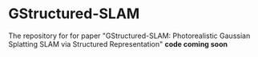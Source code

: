 # GStructured-SLAM
The repository for for paper "GStructured-SLAM: Photorealistic Gaussian Splatting SLAM via Structured Representation"
**code coming soon**
